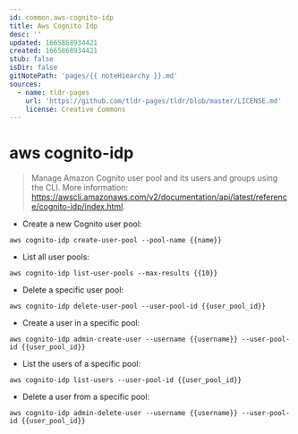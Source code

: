 ```yaml
---
id: common.aws-cognito-idp
title: Aws Cognito Idp
desc: ''
updated: 1665868934421
created: 1665868934421
stub: false
isDir: false
gitNotePath: 'pages/{{ noteHiearchy }}.md'
sources:
  - name: tldr-pages
    url: 'https://github.com/tldr-pages/tldr/blob/master/LICENSE.md'
    license: Creative Commons
---
```

# aws cognito-idp

> Manage Amazon Cognito user pool and its users and groups using the CLI.
> More information: <https://awscli.amazonaws.com/v2/documentation/api/latest/reference/cognito-idp/index.html>.

- Create a new Cognito user pool:

`aws cognito-idp create-user-pool --pool-name {{name}}`

- List all user pools:

`aws cognito-idp list-user-pools --max-results {{10}}`

- Delete a specific user pool:

`aws cognito-idp delete-user-pool --user-pool-id {{user_pool_id}}`

- Create a user in a specific pool:

`aws cognito-idp admin-create-user --username {{username}} --user-pool-id {{user_pool_id}}`

- List the users of a specific pool:

`aws cognito-idp list-users --user-pool-id {{user_pool_id}}`

- Delete a user from a specific pool:

`aws cognito-idp admin-delete-user --username {{username}} --user-pool-id {{user_pool_id}}`

